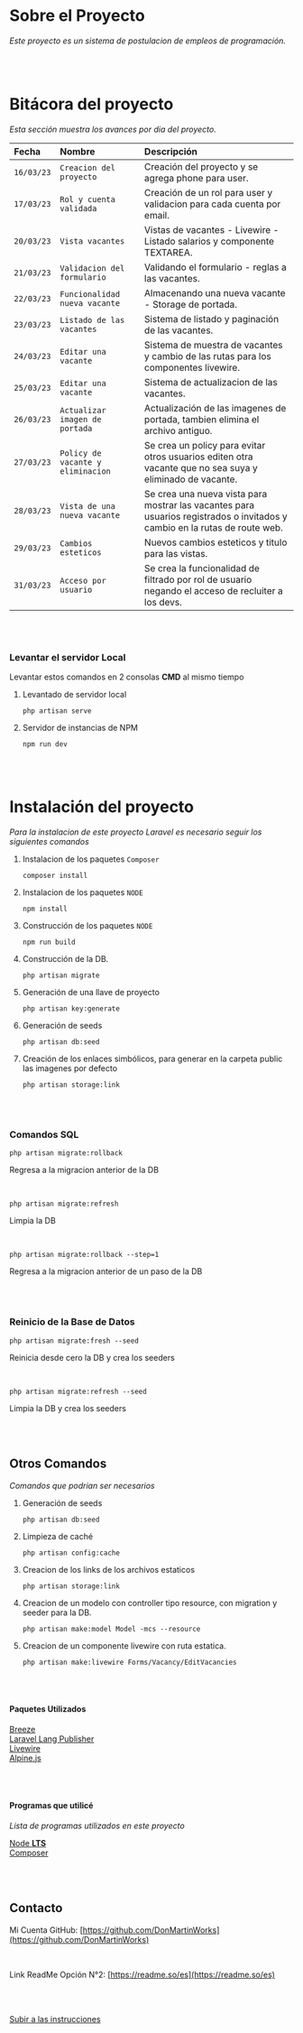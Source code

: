 <a name="readme-top"></a>

# Sobre el Proyecto

_Este proyecto es un sistema de postulacion de empleos de programación._

<br />
<br />

# Bitácora del proyecto

_Esta sección muestra los avances por dia del proyecto._

| Fecha      | Nombre                            | Descripción                                                                                                                |
| :--------- | :-------------------------------- | :------------------------------------------------------------------------------------------------------------------------- |
| `16/03/23` | `Creacion del proyecto`           | Creación del proyecto y se agrega phone para user.                                                                         |
| `17/03/23` | `Rol y cuenta validada`           | Creación de un rol para user y validacion para cada cuenta por email.                                                      |
| `20/03/23` | `Vista vacantes`                  | Vistas de vacantes - Livewire - Listado salarios y componente TEXTAREA.                                                    |
| `21/03/23` | `Validacion del formulario`       | Validando el formulario - reglas a las vacantes.                                                                           |
| `22/03/23` | `Funcionalidad nueva vacante`     | Almacenando una nueva vacante - Storage de portada.                                                                        |
| `23/03/23` | `Listado de las vacantes`         | Sistema de listado y paginación de las vacantes.                                                                           |
| `24/03/23` | `Editar una vacante`              | Sistema de muestra de vacantes y cambio de las rutas para los componentes livewire.                                        |
| `25/03/23` | `Editar una vacante`              | Sistema de actualizacion de las vacantes.                                                                                  |
| `26/03/23` | `Actualizar imagen de portada`    | Actualización de las imagenes de portada, tambien elimina el archivo antiguo.                                              |
| `27/03/23` | `Policy de vacante y eliminacion` | Se crea un policy para evitar otros usuarios editen otra vacante que no sea suya y eliminado de vacante.                   |
| `28/03/23` | `Vista de una nueva vacante`      | Se crea una nueva vista para mostrar las vacantes para usuarios registrados o invitados y cambio en la rutas de route web. |
| `29/03/23` | `Cambios esteticos`               | Nuevos cambios esteticos y titulo para las vistas.                                                                         |
| `31/03/23` | `Acceso por usuario`              | Se crea la funcionalidad de filtrado por rol de usuario negando el acceso de recluiter a los devs.                         |

<br />
<br />

### Levantar el servidor Local

<p>Levantar estos comandos en 2 consolas <b>CMD</b> al mismo tiempo</p>

1. Levantado de servidor local

    ```
    php artisan serve
    ```

2. Servidor de instancias de NPM

    ```
    npm run dev
    ```

<br />
<br />

# Instalación del proyecto

_Para la instalacion de este proyecto Laravel es necesario seguir los siguientes comandos_

1. Instalacion de los paquetes `Composer`

    ```
    composer install
    ```

2. Instalacion de los paquetes `NODE`

    ```
    npm install
    ```

3. Construcción de los paquetes `NODE`

    ```
    npm run build
    ```

4. Construcción de la DB.

    ```
    php artisan migrate
    ```

5. Generación de una llave de proyecto

    ```
    php artisan key:generate
    ```

6. Generación de seeds

    ```
    php artisan db:seed
    ```

7. Creación de los enlaces simbólicos, para generar en la carpeta public las imagenes por defecto

    ```
    php artisan storage:link
    ```

<br />
<br />

### Comandos SQL

```
php artisan migrate:rollback
```

<p>Regresa a la migracion anterior de la DB</p>

<br />

```
php artisan migrate:refresh
```

<p>Limpia la DB</p>

<br />

```
php artisan migrate:rollback --step=1
```

<p>Regresa a la migracion anterior de un paso de la DB</p>

<br />
<br />

### Reinicio de la Base de Datos

```
php artisan migrate:fresh --seed
```

<p>Reinicia desde cero la DB y crea los seeders</p>

<br />

```
php artisan migrate:refresh --seed
```

<p>Limpia la DB y crea los seeders</p>

<br />
<br />

## Otros Comandos

_Comandos que podrian ser necesarios_

1. Generación de seeds

    ```
    php artisan db:seed
    ```

2. Limpieza de caché

    ```
    php artisan config:cache
    ```

3. Creacion de los links de los archivos estaticos

    ```
    php artisan storage:link
    ```

4. Creacion de un modelo con controller tipo resource, con migration y seeder para la DB.

    ```
    php artisan make:model Model -mcs --resource
    ```

5. Creacion de un componente livewire con ruta estatica.
    ```
    php artisan make:livewire Forms/Vacancy/EditVacancies
    ```

<br />
<br />

#### Paquetes Utilizados

<p align="left">
<a href="https://laravel.com/docs/9.x/starter-kits#laravel-breeze">Breeze</a>
<br />
<a href="https://laravel-lang.com/">Laravel Lang Publisher</a>
<br />
<a href="https://laravel-livewire.com/">Livewire</a>
<br />
<a href="https://alpinejs.dev/">Alpine.js</a>
</p>

<br />
<br />

#### Programas que utilicé

_Lista de programas utilizados en este proyecto_

<p align="left">
<a href="https://nodejs.org/">Node <b>LTS</b></a>
<br />
<a href="https://getcomposer.org/download/">Composer</a>
</p>

<br />
<br />

## Contacto

Mi Cuenta GitHub: [https://github.com/DonMartinWorks](https://github.com/DonMartinWorks)

<br />

Link ReadMe Opción N°2: [https://readme.so/es](https://readme.so/es)

<br />
<br />

<a href="#readme-top">Subir a las instrucciones</a>
